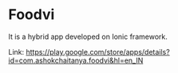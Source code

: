 # Foodvi

It is a hybrid app developed on Ionic framework.

Link: https://play.google.com/store/apps/details?id=com.ashokchaitanya.foodvi&hl=en_IN
